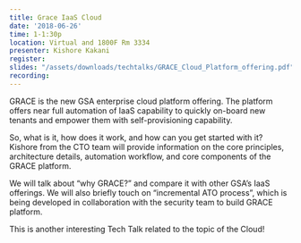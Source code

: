 ```yaml
---
title: Grace IaaS Cloud
date: '2018-06-26'
time: 1-1:30p
location: Virtual and 1800F Rm 3334
presenter: Kishore Kakani
register:
slides: "/assets/downloads/techtalks/GRACE_Cloud_Platform_offering.pdf"
recording:
---
```


GRACE is the new GSA enterprise cloud platform offering. The platform offers near full automation of IaaS capability to quickly on-board new tenants and empower them with self-provisioning capability.

So, what is it, how does it work, and how can you get started with it? Kishore from the CTO team will provide information on the core principles, architecture details, automation workflow, and core components of the GRACE platform.

We will talk about “why GRACE?” and compare it with other GSA’s IaaS offerings. We will also briefly touch on “incremental ATO process”, which is being developed in collaboration with the security team to build GRACE platform.

This is another interesting Tech Talk related to the topic of the Cloud!

